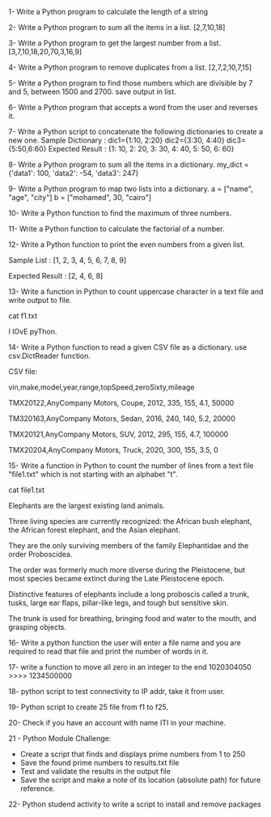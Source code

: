 1- Write a Python program to calculate the length of a string

2- Write a Python program to sum all the items in a list.
[2,7,10,18]

3- Write a Python program to get the largest number from a list.
[3,7,10,18,20,70,3,16,9]

4- Write a Python program to remove duplicates from a list.
[2,7,2,10,7,15]

5- Write a Python program to find those numbers which are divisible by 7 and 5, between 1500 and 2700. save output in list.

6- Write a Python program that accepts a word from the user and reverses it.

7- Write a Python script to concatenate the following dictionaries to create a new one.
Sample Dictionary :
dic1={1:10, 2:20}
dic2={3:30, 4:40}
dic3={5:50,6:60}
Expected Result : {1: 10, 2: 20, 3: 30, 4: 40, 5: 50, 6: 60}

8- Write a Python program to sum all the items in a dictionary.
my_dict = {'data1': 100, 'data2': -54, 'data3': 247}


9- Write a Python program to map two lists into a dictionary.
a = ["name", "age", "city"]
b = ["mohamed", 30, "cairo"]

10- Write a Python function to find the maximum of three numbers.
 
11- Write a Python function to calculate the factorial of a number.

12- Write a Python function to print the even numbers from a given list.

Sample List : [1, 2, 3, 4, 5, 6, 7, 8, 9]

Expected Result : [2, 4, 6, 8]
 
13- Write a function in Python to count uppercase character in a text file and write output to file.

cat f1.txt

   I lOvE pyThon.
 
14- Write a Python function to read a given CSV file as a dictionary. use csv.DictReader function.

CSV file:

vin,make,model,year,range,topSpeed,zeroSixty,mileage

TMX20122,AnyCompany Motors, Coupe, 2012, 335, 155, 4.1, 50000

TM320163,AnyCompany Motors, Sedan, 2016, 240, 140, 5.2, 20000

TMX20121,AnyCompany Motors, SUV, 2012, 295, 155, 4.7, 100000

TMX20204,AnyCompany Motors, Truck, 2020, 300, 155, 3.5, 0
 
15- Write a function in Python to count the number of lines from a text file "file1.txt" which is not starting with an alphabet "t".

cat file1.txt

Elephants are the largest existing land animals.

Three living species are currently recognized: the African bush elephant, the African forest elephant, and the Asian elephant.

They are the only surviving members of the family Elephantidae and the order Proboscidea.

The order was formerly much more diverse during the Pleistocene, but most species became extinct during the Late Pleistocene epoch.

Distinctive features of elephants include a long proboscis called a trunk, tusks, large ear flaps, pillar-like legs, and tough but sensitive skin.

The trunk is used for breathing, bringing food and water to the mouth, and grasping objects.
 
16- Write a python function the user will enter a file name and you are required to read that file and print the number of words in it.
 
17- write a function to move all zero in an integer to the end
1020304050  >>>>  1234500000

18- python script to test connectivity to IP addr, take it from user.

19- Python script to create 25 file from f1 to f25.

20- Check if you have an account with name ITI in your machine.

21 -  Python Module Challenge:
   - Create a script that finds and displays prime numbers from 1 to 250
   - Save the found prime numbers to results.txt file
   - Test and validate the results in the output file
   - Save the script and make a note of its location (absolute path) for future reference.

22- Python studend activity to write a script to install and remove packages

